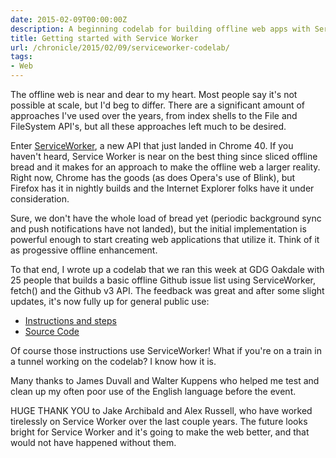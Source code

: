 ```yaml
---
date: 2015-02-09T00:00:00Z
description: A beginning codelab for building offline web apps with Service Worker.
title: Getting started with Service Worker
url: /chronicle/2015/02/09/serviceworker-codelab/
tags:
- Web
---
```


The offline web is near and dear to my heart. Most people say it's not possible at scale, but I'd beg to differ. There are a significant amount of approaches I've used over the years, from index shells to the File and FileSystem API's, but all these approaches left much to be desired.

Enter [ServiceWorker](https://github.com/slightlyoff/ServiceWorker), a new API that just landed in Chrome 40. If you haven't heard, Service Worker is near on the best thing since sliced offline bread and it makes for an approach to make the offline web a larger reality. Right now, Chrome has the goods (as does Opera's use of Blink), but Firefox has it in nightly builds and the Internet Explorer folks have it under consideration.

Sure, we don't have the whole load of bread yet (periodic background sync and push notifications have not landed), but the initial implementation is powerful enough to start creating web applications that utilize it. Think of it as progessive offline enhancement.

To that end, I wrote up a codelab that we ran this week at GDG Oakdale with 25 people that builds a basic offline Github issue list using ServiceWorker, fetch() and the Github v3 API. The feedback was great and after some slight updates, it's now fully up for general public use:

* [Instructions and steps](https://justinribeiro.github.io/service-worker-codelab-gdg-oakdale/)
* [Source Code](https://github.com/justinribeiro/service-worker-codelab-gdg-oakdale)

Of course those instructions use ServiceWorker! What if you're on a train in a tunnel working on the codelab? I know how it is.

Many thanks to James Duvall and Walter Kuppens who helped me test and clean up my often poor use of the English language before the event.

HUGE THANK YOU to Jake Archibald and Alex Russell, who have worked tirelessly on Service Worker over the last couple years. The future looks bright for Service Worker and it's going to make the web better, and that would not have happened without them.